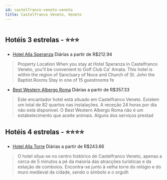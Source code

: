 ```yaml
---
id: castelfranco-veneto-veneto
title: Castelfranco Veneto, Veneto
---
```


<center><img src="https://assets.cosmos-data.com/1/126a3593c3eae74832dff39083e2547f-579986.jpg" alt="" /></center>


## Hotéis 3 estrelas - ⭐️⭐️⭐️

-    [Hotel Alla Speranza](https://www.hurb.com/hoteis/castelfranco-veneto/hotel-alla-speranza-JNP-JP257154?cmp=18055) Diárias a partir de R$212.94
   > Property Location When you stay at Hotel Speranza in Castelfranco Veneto, you&apos;ll be convenient to Golf Club Ca&apos; Amata.  This hotel is within the region of Sanctuary of Noce and Church of St. John the Baptist.Rooms Stay in one of 15 guestrooms fe
-    [Best Western Albergo Roma](https://www.hurb.com/hoteis/castelfranco-veneto/best-western-albergo-roma-JNP-JP783104?cmp=18055) Diárias a partir de R$357.33
   > Este encantador hotel está situado em Castelfranco Veneto. Existem um total de 82 quartos nas instalações. A receção 24 horas por dia não está disponível. O Best Western Albergo Roma não é um estabelecimento que aceite animais. Alguns dos serviços prestad

## Hotéis 4 estrelas - ⭐️⭐️⭐️⭐️

-    [Hotel Alla Torre](https://www.hurb.com/hoteis/castelfranco-veneto/hotel-alla-torre-JNP-JP059865?cmp=18055) Diárias a partir de R$243.66
   > O hotel situa-se no centro histórico de Castelfranco Veneto, apenas a cerca de 5 minutos a pé da maioria das atracções turísticas e da estação de comboios. Encontra-se junto à velha torre do relógio e do muro medieval da cidade, sendo o símbolo e o orgulh
